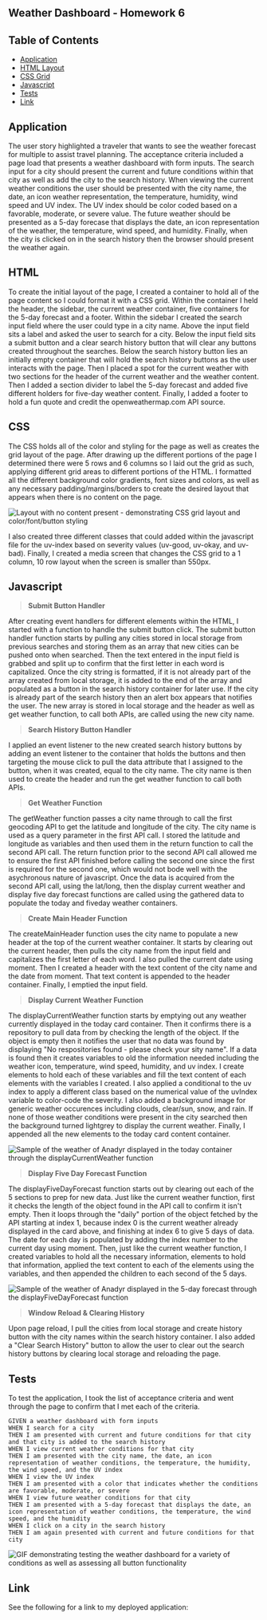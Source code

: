 ## Weather Dashboard - Homework 6

## Table of Contents
- [Application](#Application)
- [HTML Layout](#html)
- [CSS Grid](#css)
- [Javascript](#)
- [Tests](#tests)
- [Link](#link)

## Application

The user story highlighted a traveler that wants to see the weather forecast for multiple to assist travel planning. The acceptance criteria included a page load that presents a weather dashboard with form inputs. The search input for a city should present the current and future conditions within that city as well as add the city to the search history. When viewing the current weather conditions the user should be presented with the city name, the date, an icon weather representation, the temperature, humidity, wind speed and UV index. The UV index should be color coded based on a favorable, moderate, or severe value. The future weather should be presented as a 5-day forecase that displays the date, an icon representation of the weather, the temperature, wind speed, and humidity. Finally, when the city is clicked on in the search history then the browser should present the weather again. 

## HTML

To create the initial layout of the page, I created a container to hold all of the page content so I could format it with a CSS grid. Within the container I held the header, the sidebar, the current weather container, five containers for the 5-day forecast and a footer. Within the sidebar I created the search input field where the user could type in a city name. Above the input field sits a label and asked the user to search for a city. Below the input field sits a submit button and a clear search history button that will clear any buttons created throughout the searches. Below the search history button lies an initially empty container that will hold the search history buttons as the user interacts with the page. Then I placed a spot for the current weather with two sections for the header of the current weather and the weather content. Then I added a section divider to label the 5-day forecast and added five different holders for five-day weather content. Finally, I added a footer to hold a fun quote and credit the openweathermap.com API source. 

## CSS

The CSS holds all of the color and styling for the page as well as creates the grid layout of the page. After drawing up the different portions of the page I determined there were 5 rows and 6 columns so I laid out the grid as such, applying different grid areas to different portions of the HTML. I formatted all the different background color gradients, font sizes and colors, as well as any necessary padding/margins/borders to create the desired layout that appears when there is no content on the page. 

![Layout with no content present - demonstrating CSS grid layout and color/font/button styling](./assets/images/no_content_layout.png)

I also created three different classes that could added within the javascript file for the uv-index based on severity values (uv-good, uv-okay, and uv-bad). Finally, I created a media screen that changes the CSS grid to a 1 column, 10 row layout when the screen is smaller than 550px. 

## Javascript

> **Submit Button Handler** 

After creating event handlers for different elements within the HTML, I started with a function to handle the submit button click. The submit button handler function starts by pulling any cities stored in local storage from previous searches and storing them as an array that new cities can be pushed onto when searched. Then the text entered in the input field is grabbed and split up to confirm that the first letter in each word is capitalized. Once the city string is formatted, if it is not already part of the array created from local storage, it is added to the end of the array and populated as a button in the search history container for later use. If the city is already part of the search history then an alert box appears that notifies the user. The new array is stored in local storage and the header as well as get weather function, to call both APIs, are called using the new city name. 

> **Search History Button Handler**

I applied an event listener to the new created search history buttons by adding an event listener to the container that holds the buttons and then targeting the mouse click to pull the data attribute that I assigned to the button, when it was created, equal to the city name. The city name is then used to create the header and run the get weather function to call both APIs. 

> **Get Weather Function**

The getWeather function passes a city name through to call the first geocoding API to get the latitude and longitude of the city. The city name is used as a query parameter in the first API call. I stored the latitude and longitude as variables and then used them in the return function to call the second API call. The return function prior to the second API call allowed me to ensure the first API finished before calling the second one since the first is required for the second one, which would not bode well with the asychronous nature of javascript. Once the data is acquired from the second API call, using the lat/long, then the display current weather and display five day forecast functions are called using the gathered data to populate the today and fiveday weather containers. 

> **Create Main Header Function**

The createMainHeader function uses the city name to populate a new header at the top of the current weather container. It starts by clearing out the current header, then pulls the city name from the input field and capitalizes the first letter of each word. I also pulled the current date using moment. Then I created a header with the text content of the city name and the date from moment. That text content is appended to the header container. Finally, I emptied the input field.

> **Display Current Weather Function**

The displayCurrentWeather function starts by emptying out any weather currently displayed in the today card container. Then it confirms there is a repository to pull data from by checking the length of the object. If the object is empty then it notifies the user that no data was found by displaying "No respositories found - please check your sity name". If a data is found then it creates variables to old the information needed including the weather icon, temperature, wind speed, humidity, and uv index. I create elements to hold each of these variables and fill the text content of each elements with the variables I created. I also applied a conditional to the uv index to apply a different class based on the numerical value of the uvIndex variable to color-code the severity. I also added a background image for generic weather occurences including clouds, clear/sun, snow, and rain. If none of those weather conditions were present in the city searched then the background turned lightgrey to display the current weather. Finally, I appended all the new elements to the today card content container. 

![Sample of the weather of Anadyr displayed in the today container through the displayCurrentWeather function](./assets/images/display_current.png)

> **Display Five Day Forecast Function**

The displayFiveDayForecast function starts out by clearing out each of the 5 sections to prep for new data. Just like the current weather function, first it checks the length of the object found in the API call to confirm it isn't empty. Then it loops through the "daily" portion of the object fetched by the API starting at index 1, because index 0 is the current weather already displayed in the card above, and finishing at index 6 to give 5 days of data. The date for each day is populated by adding the index number to the current day using moment. Then, just like the current weather function, I created variables to hold all the necessary information, elements to hold that information, applied the text content to each of the elements using the variables, and then appended the children to each second of the 5 days. 

![Sample of the weather of Anadyr displayed in the 5-day forecast through the displayFiveDayForecast function](./assets/images/display_five_day.png)

> **Window Reload & Clearing History**

Upon page reload, I pull the cities from local storage and create history button with the city names within the search history container. I also added a "Clear Search History" button to allow the user to clear out the search history buttons by clearing local storage and reloading the page.

## Tests

To test the application, I took the list of acceptance criteria and went through the page to confirm that I met each of the criteria. 
```
GIVEN a weather dashboard with form inputs
WHEN I search for a city
THEN I am presented with current and future conditions for that city and that city is added to the search history
WHEN I view current weather conditions for that city
THEN I am presented with the city name, the date, an icon representation of weather conditions, the temperature, the humidity, the wind speed, and the UV index
WHEN I view the UV index
THEN I am presented with a color that indicates whether the conditions are favorable, moderate, or severe
WHEN I view future weather conditions for that city
THEN I am presented with a 5-day forecast that displays the date, an icon representation of weather conditions, the temperature, the wind speed, and the humidity
WHEN I click on a city in the search history
THEN I am again presented with current and future conditions for that city
```

![GIF demonstrating testing the weather dashboard for a variety of conditions as well as assessing all button functionality](./assets/images/testing_weather_dashboard.gif)

## Link

See the following for a link to my deployed application: 